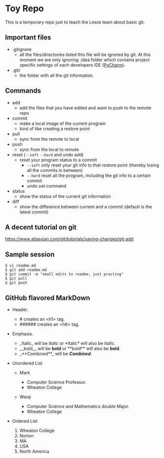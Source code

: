 # Toy Repo
This is a temporary repo just to teach the Lexos team about basic git.  

## Important files
  * .gitignore
    * all the files/directories listed this file will be ignored by git. At this moment we are only ignoring .idea folder which contains project specific settings of each developers IDE ([PyCharm](https://www.jetbrains.com/pycharm/)).
  * .git/
    * the folder with all the git information.

## Commands

  * add  
    * add the files that you have edited and want to push to the remote repo  
  * commit  
    * make a local image of the current program  
    * kind of like creating a restore point
  * pull  
    * sync from the remote to local  
  * push  
    * sync from the local to remote 
  * reset (`--soft` `--hard` and undo add)  
    * reset your program status to a commit  
        * `--soft` only reset your git info to that restore point (thereby losing all the commits in between)  
        * `--hard` reset all the program, including the git info to a certain commit   
        * undo `add` command  
  * status  
    * show the status of the current git information
  * diff  
    * show the difference between current and a commit (default is the latest commit)

## A decent tutorial on git
https://www.atlassian.com/git/tutorials/saving-changes/git-add

## Sample session

```
$ vi readme.md
$ git add readme.md
$ git commit -m "small edits to readme; just practing"
$ git pull
$ git push
```
## GitHub flavored MarkDown
* Header.
  * \# creates an \<h1\> tag.
  * \###### creates an \<h6\> tag.
* Emphasis.
  * \_Italic\_ will be _Italic_ or \*Italic\* will also be *Italic*.
  * \_\_bold\_\_ will be __bold__ or \*\*bold\*\* will also be **bold**.
  * \_\*\*Combined\*\*\_ will be _**Combined**_.


* Unordered List
  * Mark
    * Computer Science Professor.
    * Wheaton College

  * Weiqi
    * Computer Science and Mathematics double Major.
    * Wheaton College

* Ordered List
  1. Wheaton College
  2. Norton
  3. MA
  4. USA
  5. North America

